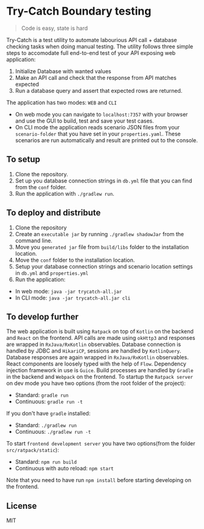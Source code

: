 # Try-Catch Boundary testing

> Code is easy, state is hard

Try-Catch is a test utility to automate labourious API call + database checking tasks when doing manual testing. The utility follows three simple steps to accomodate full end-to-end test of your API exposing web application:
1. Initialize Database with wanted values
2. Make an API call and check that the response from API matches expected
3. Run a database query and assert that expected rows are returned.

The application has two modes: `WEB` and `CLI`

* On web mode you can navigate to `localhost:7357` with your browser and use the GUI to build, test and save your test cases.
* On CLI mode the application reads scenario JSON files from your `scenario-folder` that you have set in your `properties.yaml`. These scenarios are run automatically and result are printed out to the console. 

## To setup
1. Clone the repository.
2. Set up you database connection strings in `db.yml` file that you can find from the `conf` folder.
3. Run the application with `./gradlew run`.

## To deploy and distribute
1. Clone the repository
2. Create an `executable jar` by running `./gradlew shadowJar` from the command line.
3. Move you `generated jar` file from `build/libs` folder to the installation location.
4. Move the `conf` folder to the installation location.
5. Setup your database connection strings and scenario location settings in `db.yml` and `properties.yml`
6. Run the application:
  * In web mode: `java -jar trycatch-all.jar`
  * In CLI mode: `java -jar trycatch-all.jar cli`

## To develop further

The web application is built using `Ratpack` on top of `Kotlin` on the backend and `React` on the frontend. API calls are made using `okHttp3` and responses are wrapped in `RxJava/RxKotlin` observables. Database connection is handled by JDBC and `HikariCP`, sessions are handled by `KotlinQuery`. Database responses are again wrapped in `RxJava/RxKotlin` observables. React components are loosely typed with the help of `Flow`. Dependency injection framework in use is `Guice`. Build processes are handled by `Gradle` in the backend and `Webpack` on the frontend.
To startup the `Ratpack server` on dev mode you have two options (from the root folder of the project):
* Standard: `gradle run`
* Continuous: `gradle run -t`

If you don't have `gradle` installed:
* Standard: `./gradlew run`
* Continuous: `./gradlew run -t`

To start `frontend development server` you have two options(from the folder `src/ratpack/static`):
* Standard: `npm run build`
* Continuous with auto reload: `npm start`

Note that you need to have run `npm install` before starting developing on the frontend. 


## License

MIT